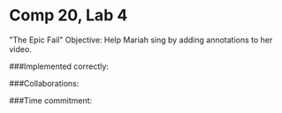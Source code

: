 # Comp 20, Lab 4
"The Epic Fail"
Objective: Help Mariah sing by adding annotations to her video. 

###Implemented correctly:

###Collaborations:

###Time commitment: